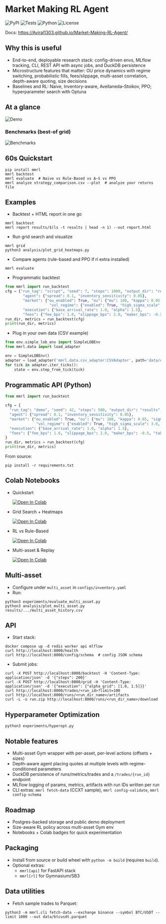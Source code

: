 # Market Making RL Agent

![PyPI](https://img.shields.io/pypi/v/mmrl.svg)
![Tests](https://img.shields.io/badge/tests-passing-brightgreen)
![Python](https://img.shields.io/badge/python-3.10%2B-blue)
![License](https://img.shields.io/badge/license-MIT-green)

Docs: https://Aviral1303.github.io/Market-Making-RL-Agent/

## Why this is useful
- End-to-end, deployable research stack: config-driven envs, MLflow tracking, CLI, REST API with async jobs, and DuckDB persistence
- Microstructure features that matter: OU price dynamics with regime switching, probabilistic fills, fees/slippage, multi-asset correlation, depth-aware quoting, size decisions
- Baselines and RL: Naive, Inventory-aware, Avellaneda–Stoikov, PPO; hyperparameter search with Optuna

## At a glance
![Demo](docs/assets/demo.gif)

### Benchmarks (best-of grid)
![Benchmarks](docs/assets/benchmarks.png)

## 60s Quickstart
```
pip install mmrl
mmrl backtest
mmrl evaluate  # Naive vs Rule-Based vs A–S vs PPO
mmrl analyze strategy_comparison.csv --plot  # analyze your returns file
```
## Examples
- Backtest + HTML report in one go
```
mmrl backtest
mmrl report results/$(ls -t results | head -n 1) --out report.html
```

- Run grid search and visualize
```
mmrl grid
python3 analysis/plot_grid_heatmaps.py
```

- Compare agents (rule-based and PPO if rl extra installed)
```
mmrl evaluate
```

- Programmatic backtest
```python
from mmrl import run_backtest
cfg = {"run_tag": "script", "seed": 7, "steps": 1000, "output_dir": "results",
        "agent": {"spread": 0.1, "inventory_sensitivity": 0.05},
        "market": {"ou_enabled": True, "ou": {"mu": 100, "kappa": 0.05, "sigma": 0.5, "dt": 1.0},
                    "vol_regime": {"enabled": True, "high_sigma_scale": 3.0, "switch_prob": 0.02}},
        "execution": {"base_arrival_rate": 1.0, "alpha": 1.5},
        "fees": {"fee_bps": 1.0, "slippage_bps": 2.0, "maker_bps": -0.5, "taker_bps": 1.0}}
run_dir, metrics = run_backtest(cfg)
print(run_dir, metrics)
```

- Plug in your own data (CSV example)
```python
from env.simple_lob_env import SimpleLOBEnv
from mmrl.data import load_adapter

env = SimpleLOBEnv()
adapter = load_adapter('mmrl.data.csv_adapter:CSVAdapter', path='data/example.csv', mapping={'mid_price': 'mid', 'best_bid': 'bid', 'best_ask': 'ask'})
for tick in adapter.iter_ticks():
    state = env.step_from_tick(tick)
```
## Programmatic API (Python)
```python
from mmrl import run_backtest

cfg = {
  "run_tag": "demo", "seed": 42, "steps": 500, "output_dir": "results",
  "agent": {"spread": 0.1, "inventory_sensitivity": 0.05},
  "market": {"ou_enabled": True, "ou": {"mu": 100, "kappa": 0.05, "sigma": 0.5, "dt": 1.0},
              "vol_regime": {"enabled": True, "high_sigma_scale": 3.0, "switch_prob": 0.02}},
  "execution": {"base_arrival_rate": 1.0, "alpha": 1.5},
  "fees": {"fee_bps": 1.0, "slippage_bps": 2.0, "maker_bps": -0.5, "taker_bps": 1.0}
}
run_dir, metrics = run_backtest(cfg)
print(run_dir, metrics)
```

From source:
```
pip install -r requirements.txt
```

## Colab Notebooks
- Quickstart
  
  [![Open In Colab](https://colab.research.google.com/assets/colab-badge.svg)](https://colab.research.google.com/github/Aviral1303/Market-Making-RL-Agent/blob/main/notebooks/Quickstart.ipynb)

- Grid Search + Heatmaps
  
  [![Open In Colab](https://colab.research.google.com/assets/colab-badge.svg)](https://colab.research.google.com/github/Aviral1303/Market-Making-RL-Agent/blob/main/notebooks/Grid_Heatmaps.ipynb)

- RL vs Rule-Based
  
  [![Open In Colab](https://colab.research.google.com/assets/colab-badge.svg)](https://colab.research.google.com/github/Aviral1303/Market-Making-RL-Agent/blob/main/notebooks/RL_vs_RuleBased.ipynb)

- Multi-asset & Replay
  
  [![Open In Colab](https://colab.research.google.com/assets/colab-badge.svg)](https://colab.research.google.com/github/Aviral1303/Market-Making-RL-Agent/blob/main/notebooks/MultiAsset_Replay.ipynb)

## Multi-asset
- Configure under `multi_asset` in `configs/inventory.yaml`
- Run:
```
python3 experiments/evaluate_multi_asset.py
python3 analysis/plot_multi_asset.py results/.../multi_asset_history.csv
```

## API
- Start stack:
```
docker compose up -d redis worker api mlflow
curl http://localhost:8000/health
curl http://localhost:8000/config/schema  # config JSON schema
```
- Submit jobs:
```
curl -X POST http://localhost:8000/backtest -H 'Content-Type: application/json' -d '{"steps": 200}'
curl -X POST http://localhost:8000/grid -H 'Content-Type: application/json' -d '{"execution": {"alpha_grid": [1.0, 1.5]}}'
curl http://localhost:8000/trades/<run_id>?limit=100
curl http://localhost:8000/runs/<run_dir_name>/artifacts
curl -L -o run.zip http://localhost:8000/runs/<run_dir_name>/download
```

## Hyperparameter Optimization
```
python3 experiments/hyperopt.py
```

## Notable features
- Multi-asset Gym wrapper with per-asset, per-level actions (offsets + sizes)
- Depth-aware agent placing quotes at multiple levels with regime-conditioned parameters
- DuckDB persistence of runs/metrics/trades and a `/trades/{run_id}` endpoint
- MLflow logging of params, metrics, artifacts with run IDs written per run
- CLI extras: `mmrl fetch-data` (CCXT sample), `mmrl config-validate`, `mmrl config-schema`

## Roadmap
- Postgres-backed storage and public demo deployment
- Size-aware RL policy across multi-asset Gym env
- Notebooks + Colab badges for quick experimentation

## Packaging
- Install from source or build wheel with `python -m build` (requires `build`).
- Optional extras:
  - `mmrl[api]` for FastAPI stack
  - `mmrl[rl]` for Gymnasium/SB3

## Data utilities
- Fetch sample trades to Parquet:
```
python3 -m mmrl.cli fetch-data --exchange binance --symbol BTC/USDT --limit 1000 --out data/btcusdt.parquet
```
